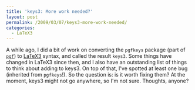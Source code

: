 ```yaml
---
title: 'keys3: More work needed?'
layout: post
permalink: /2009/03/07/keys3-more-work-needed/
categories:
  - LaTeX3
---
```

A while ago, I did a bit of work on converting the `pgfkeys` package (part of [`pgf`](https://ctan.org/pkg/pgf)) to [LaTeX3](https://www.latex-project.org/latex3.html) syntax, and called the result `keys3`. Some things have changed in LaTeX3 since then, and I also have an outstanding list of things to think about adding to keys3. On top of that, I've spotted at least one bug (inherited from `pgfkeys`!). So the question is: is it worth fixing them? At the moment, keys3 might not go anywhere, so I'm not sure. Thoughts, anyone?
